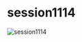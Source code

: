 # session1114
![session1114](https://github.com/user-attachments/assets/5c6f9227-f386-47d1-a9a0-c2d9486d6998)
